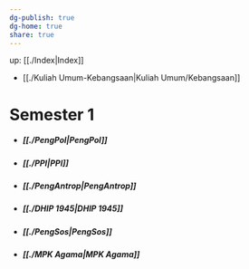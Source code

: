 ```yaml
---
dg-publish: true
dg-home: true
share: true
---
```


up: [[./Index|Index]] 

- [[./Kuliah Umum-Kebangsaan|Kuliah Umum/Kebangsaan]]
# Semester 1
- ##### [[./PengPol|PengPol]] 
- ##### [[./PPI|PPI]]
- ##### [[./PengAntrop|PengAntrop]]
- ##### [[./DHIP 1945|DHIP 1945]]
- ##### [[./PengSos|PengSos]]
- ##### [[./MPK Agama|MPK Agama]]
